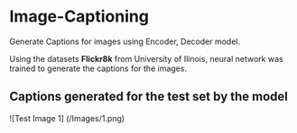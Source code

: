 # Image-Captioning
Generate Captions for images using Encoder, Decoder model.

Using the datasets **Flickr8k** from University of Ilinois, neural network was trained to generate the captions for the images.

## Captions generated for the test set by the model
![Test Image 1] (/Images/1.png)
